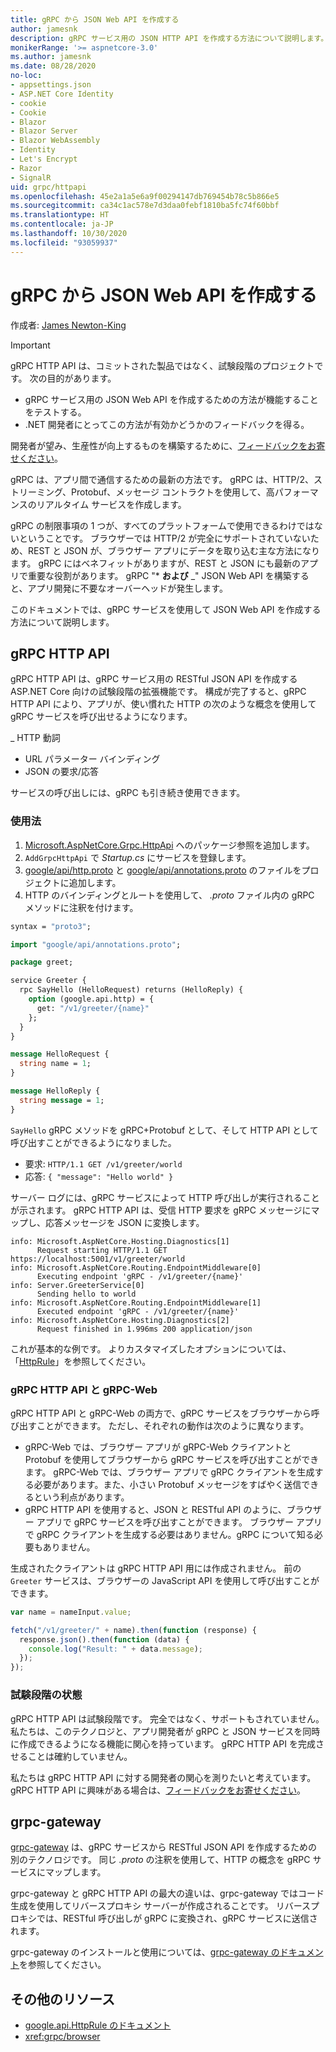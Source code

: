 ```yaml
---
title: gRPC から JSON Web API を作成する
author: jamesnk
description: gRPC サービス用の JSON HTTP API を作成する方法について説明します。
monikerRange: '>= aspnetcore-3.0'
ms.author: jamesnk
ms.date: 08/28/2020
no-loc:
- appsettings.json
- ASP.NET Core Identity
- cookie
- Cookie
- Blazor
- Blazor Server
- Blazor WebAssembly
- Identity
- Let's Encrypt
- Razor
- SignalR
uid: grpc/httpapi
ms.openlocfilehash: 45e2a1a5e6a9f00294147db769454b78c5b866e5
ms.sourcegitcommit: ca34c1ac578e7d3daa0febf1810ba5fc74f60bbf
ms.translationtype: HT
ms.contentlocale: ja-JP
ms.lasthandoff: 10/30/2020
ms.locfileid: "93059937"
---
```

# <a name="create-json-web-apis-from-grpc"></a>gRPC から JSON Web API を作成する

作成者: [James Newton-King](https://twitter.com/jamesnk)

> [!IMPORTANT]
> gRPC HTTP API は、コミットされた製品ではなく、試験段階のプロジェクトです。 次の目的があります。
>
> * gRPC サービス用の JSON Web API を作成するための方法が機能することをテストする。
> * .NET 開発者にとってこの方法が有効かどうかのフィードバックを得る。
>
> 開発者が望み、生産性が向上するものを構築するために、[フィードバックをお寄せください](https://github.com/grpc/grpc-dotnet/issues/167)。

gRPC は、アプリ間で通信するための最新の方法です。 gRPC は、HTTP/2、ストリーミング、Protobuf、メッセージ コントラクトを使用して、高パフォーマンスのリアルタイム サービスを作成します。

gRPC の制限事項の 1 つが、すべてのプラットフォームで使用できるわけではないということです。 ブラウザーでは HTTP/2 が完全にサポートされていないため、REST と JSON が、ブラウザー アプリにデータを取り込む主な方法になります。 gRPC にはベネフィットがありますが、REST と JSON にも最新のアプリで重要な役割があります。 gRPC "* **および** _" JSON Web API を構築すると、アプリ開発に不要なオーバーヘッドが発生します。

このドキュメントでは、gRPC サービスを使用して JSON Web API を作成する方法について説明します。

## <a name="grpc-http-api"></a>gRPC HTTP API

gRPC HTTP API は、gRPC サービス用の RESTful JSON API を作成する ASP.NET Core 向けの試験段階の拡張機能です。 構成が完了すると、gRPC HTTP API により、アプリが、使い慣れた HTTP の次のような概念を使用して gRPC サービスを呼び出せるようになります。

_ HTTP 動詞
* URL パラメーター バインディング
* JSON の要求/応答

サービスの呼び出しには、gRPC も引き続き使用できます。

### <a name="usage"></a>使用法

1. [Microsoft.AspNetCore.Grpc.HttpApi](https://www.nuget.org/packages/Microsoft.AspNetCore.Grpc.HttpApi) へのパッケージ参照を追加します。
1. `AddGrpcHttpApi` で *Startup.cs* にサービスを登録します。
1. [google/api/http.proto](https://github.com/aspnet/AspLabs/blob/c1e59cacf7b9606650d6ec38e54fa3a82377f360/src/GrpcHttpApi/sample/Proto/google/api/http.proto) と [google/api/annotations.proto](https://github.com/aspnet/AspLabs/blob/c1e59cacf7b9606650d6ec38e54fa3a82377f360/src/GrpcHttpApi/sample/Proto/google/api/annotations.proto) のファイルをプロジェクトに追加します。
1. HTTP のバインディングとルートを使用して、 *.proto* ファイル内の gRPC メソッドに注釈を付けます。

```protobuf
syntax = "proto3";

import "google/api/annotations.proto";

package greet;

service Greeter {
  rpc SayHello (HelloRequest) returns (HelloReply) {
    option (google.api.http) = {
      get: "/v1/greeter/{name}"
    };
  }
}

message HelloRequest {
  string name = 1;
}

message HelloReply {
  string message = 1;
}
```

`SayHello` gRPC メソッドを gRPC+Protobuf として、そして HTTP API として呼び出すことができるようになりました。

* 要求: `HTTP/1.1 GET /v1/greeter/world`
* 応答: `{ "message": "Hello world" }`

サーバー ログには、gRPC サービスによって HTTP 呼び出しが実行されることが示されます。 gRPC HTTP API は、受信 HTTP 要求を gRPC メッセージにマップし、応答メッセージを JSON に変換します。

```
info: Microsoft.AspNetCore.Hosting.Diagnostics[1]
      Request starting HTTP/1.1 GET https://localhost:5001/v1/greeter/world
info: Microsoft.AspNetCore.Routing.EndpointMiddleware[0]
      Executing endpoint 'gRPC - /v1/greeter/{name}'
info: Server.GreeterService[0]
      Sending hello to world
info: Microsoft.AspNetCore.Routing.EndpointMiddleware[1]
      Executed endpoint 'gRPC - /v1/greeter/{name}'
info: Microsoft.AspNetCore.Hosting.Diagnostics[2]
      Request finished in 1.996ms 200 application/json
```

これが基本的な例です。 よりカスタマイズしたオプションについては、「[HttpRule](https://cloud.google.com/service-infrastructure/docs/service-management/reference/rpc/google.api#google.api.HttpRule)」を参照してください。

### <a name="grpc-http-api-vs-grpc-web"></a>gRPC HTTP API と gRPC-Web

gRPC HTTP API と gRPC-Web の両方で、gRPC サービスをブラウザーから呼び出すことができます。 ただし、それぞれの動作は次のように異なります。

* gRPC-Web では、ブラウザー アプリが gRPC-Web クライアントと Protobuf を使用してブラウザーから gRPC サービスを呼び出すことができます。 gRPC-Web では、ブラウザー アプリで gRPC クライアントを生成する必要があります。また、小さい Protobuf メッセージをすばやく送信できるという利点があります。
* gRPC HTTP API を使用すると、JSON と RESTful API のように、ブラウザー アプリで gRPC サービスを呼び出すことができます。 ブラウザー アプリで gRPC クライアントを生成する必要はありません。gRPC について知る必要もありません。

生成されたクライアントは gRPC HTTP API 用には作成されません。 前の `Greeter` サービスは、ブラウザーの JavaScript API を使用して呼び出すことができます。

```javascript
var name = nameInput.value;

fetch("/v1/greeter/" + name).then(function (response) {
  response.json().then(function (data) {
    console.log("Result: " + data.message);
  });
});
```

### <a name="experimental-status"></a>試験段階の状態

gRPC HTTP API は試験段階です。 完全ではなく、サポートもされていません。 私たちは、このテクノロジと、アプリ開発者が gRPC と JSON サービスを同時に作成できるようになる機能に関心を持っています。 gRPC HTTP API を完成させることは確約していません。

私たちは gRPC HTTP API に対する開発者の関心を測りたいと考えています。 gRPC HTTP API に興味がある場合は、[フィードバックをお寄せください](https://github.com/grpc/grpc-dotnet/issues/167)。

## <a name="grpc-gateway"></a>grpc-gateway

[grpc-gateway](https://grpc-ecosystem.github.io/grpc-gateway/) は、gRPC サービスから RESTful JSON API を作成するための別のテクノロジです。 同じ *.proto* の注釈を使用して、HTTP の概念を gRPC サービスにマップします。

grpc-gateway と gRPC HTTP API の最大の違いは、grpc-gateway ではコード生成を使用してリバースプロキシ サーバーが作成されることです。 リバースプロキシでは、RESTful 呼び出しが gRPC に変換され、gRPC サービスに送信されます。

grpc-gateway のインストールと使用については、[grpc-gateway のドキュメント](https://grpc-ecosystem.github.io/grpc-gateway/docs/usage.html)を参照してください。

## <a name="additional-resources"></a>その他のリソース

* [google.api.HttpRule のドキュメント](https://cloud.google.com/service-infrastructure/docs/service-management/reference/rpc/google.api#google.api.HttpRule)
* <xref:grpc/browser>
